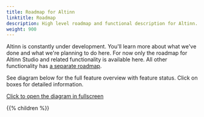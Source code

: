 ```yaml
---
title: Roadmap for Altinn
linktitle: Roadmap
description: High level roadmap and functional description for Altinn.
weight: 900
---
```


Altinn is constantly under development. You'll learn more about what we've done and what we're planning to do here.
For now only the roadmap for Altinn Studio and related functionality is available here.
All other functionality has [a separate roadmap](https://altinn.github.io/docs/ny-funksjonalitet/roadmap/).

See diagram below for the full feature overview with feature status. Click on boxes for detailed information.

<object data="/community/roadmap/productfeatures.drawio.svg" type="image/svg+xml" style="width: 100%;"></object>

[Click to open the diagram in fullscreen](productfeatures.drawio.svg)


{{% children %}}
